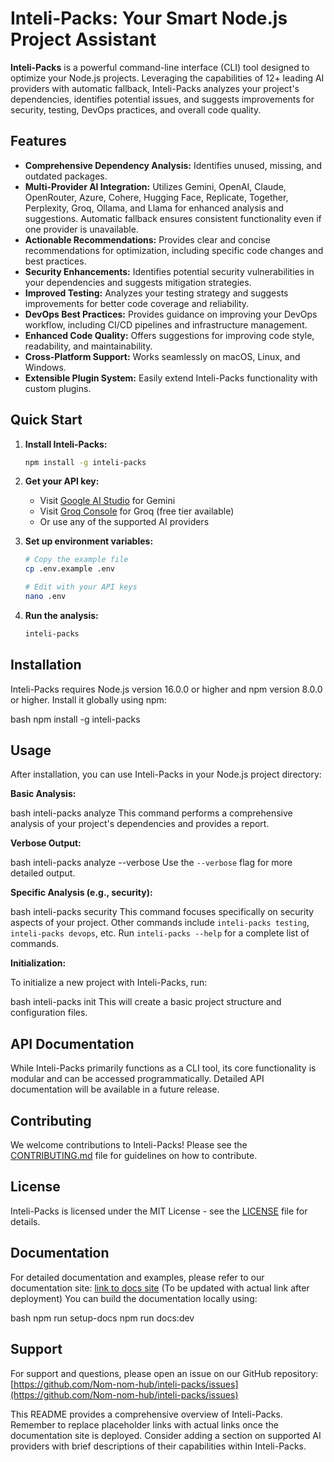 # Inteli-Packs: Your Smart Node.js Project Assistant

**Inteli-Packs** is a powerful command-line interface (CLI) tool designed to optimize your Node.js projects. Leveraging the capabilities of 12+ leading AI providers with automatic fallback, Inteli-Packs analyzes your project's dependencies, identifies potential issues, and suggests improvements for security, testing, DevOps practices, and overall code quality.

## Features

* **Comprehensive Dependency Analysis:**  Identifies unused, missing, and outdated packages.
* **Multi-Provider AI Integration:** Utilizes Gemini, OpenAI, Claude, OpenRouter, Azure, Cohere, Hugging Face, Replicate, Together, Perplexity, Groq, Ollama, and Llama for enhanced analysis and suggestions.  Automatic fallback ensures consistent functionality even if one provider is unavailable.
* **Actionable Recommendations:** Provides clear and concise recommendations for optimization, including specific code changes and best practices.
* **Security Enhancements:** Identifies potential security vulnerabilities in your dependencies and suggests mitigation strategies.
* **Improved Testing:**  Analyzes your testing strategy and suggests improvements for better code coverage and reliability.
* **DevOps Best Practices:**  Provides guidance on improving your DevOps workflow, including CI/CD pipelines and infrastructure management.
* **Enhanced Code Quality:**  Offers suggestions for improving code style, readability, and maintainability.
* **Cross-Platform Support:** Works seamlessly on macOS, Linux, and Windows.
* **Extensible Plugin System:** Easily extend Inteli-Packs functionality with custom plugins.


## Quick Start

1. **Install Inteli-Packs:**
   ```bash
   npm install -g inteli-packs
   ```

2. **Get your API key:**
   - Visit [Google AI Studio](https://makersuite.google.com/app/apikey) for Gemini
   - Visit [Groq Console](https://console.groq.com/) for Groq (free tier available)
   - Or use any of the supported AI providers

3. **Set up environment variables:**
   ```bash
   # Copy the example file
   cp .env.example .env
   
   # Edit with your API keys
   nano .env
   ```

4. **Run the analysis:**
   ```bash
   inteli-packs
   ```

## Installation

Inteli-Packs requires Node.js version 16.0.0 or higher and npm version 8.0.0 or higher.  Install it globally using npm:

bash
npm install -g inteli-packs
## Usage

After installation, you can use Inteli-Packs in your Node.js project directory:

**Basic Analysis:**

bash
inteli-packs analyze
This command performs a comprehensive analysis of your project's dependencies and provides a report.

**Verbose Output:**

bash
inteli-packs analyze --verbose
Use the `--verbose` flag for more detailed output.

**Specific Analysis (e.g., security):**

bash
inteli-packs security
This command focuses specifically on security aspects of your project.  Other commands include `inteli-packs testing`, `inteli-packs devops`, etc.  Run `inteli-packs --help` for a complete list of commands.


**Initialization:**

To initialize a new project with Inteli-Packs, run:

bash
inteli-packs init
This will create a basic project structure and configuration files.


## API Documentation

While Inteli-Packs primarily functions as a CLI tool, its core functionality is modular and can be accessed programmatically.  Detailed API documentation will be available in a future release.


## Contributing

We welcome contributions to Inteli-Packs!  Please see the [CONTRIBUTING.md](CONTRIBUTING.md) file for guidelines on how to contribute.


## License

Inteli-Packs is licensed under the MIT License - see the [LICENSE](LICENSE) file for details.


## Documentation

For detailed documentation and examples, please refer to our documentation site: [link to docs site](https://example.com/inteli-packs-docs) (To be updated with actual link after deployment)  You can build the documentation locally using:

bash
npm run setup-docs
npm run docs:dev
## Support

For support and questions, please open an issue on our GitHub repository: [https://github.com/Nom-nom-hub/inteli-packs/issues](https://github.com/Nom-nom-hub/inteli-packs/issues)


This README provides a comprehensive overview of Inteli-Packs.  Remember to replace placeholder links with actual links once the documentation site is deployed.  Consider adding a section on supported AI providers with brief descriptions of their capabilities within Inteli-Packs.